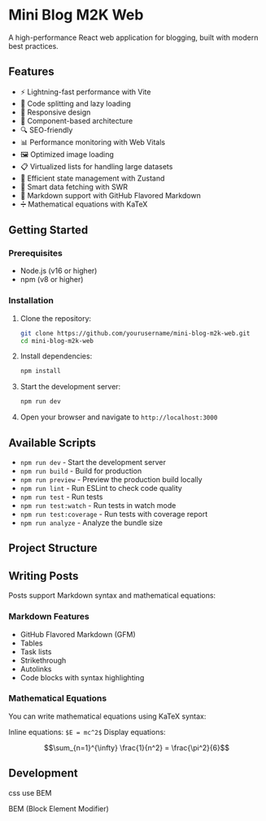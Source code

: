 # Mini Blog M2K Web

A high-performance React web application for blogging, built with modern best practices.

## Features

- ⚡️ Lightning-fast performance with Vite
- 🔄 Code splitting and lazy loading
- 📱 Responsive design
- 🧩 Component-based architecture
- 🔍 SEO-friendly
- 📊 Performance monitoring with Web Vitals
- 🖼️ Optimized image loading
- 📋 Virtualized lists for handling large datasets
- 🔄 Efficient state management with Zustand
- 📡 Smart data fetching with SWR
- 📝 Markdown support with GitHub Flavored Markdown
- ➗ Mathematical equations with KaTeX

## Getting Started

### Prerequisites

- Node.js (v16 or higher)
- npm (v8 or higher)

### Installation

1. Clone the repository:
   ```bash
   git clone https://github.com/yourusername/mini-blog-m2k-web.git
   cd mini-blog-m2k-web
   ```

2. Install dependencies:
   ```bash
   npm install
   ```

3. Start the development server:
   ```bash
   npm run dev
   ```

4. Open your browser and navigate to `http://localhost:3000`

## Available Scripts

- `npm run dev` - Start the development server
- `npm run build` - Build for production
- `npm run preview` - Preview the production build locally
- `npm run lint` - Run ESLint to check code quality
- `npm run test` - Run tests
- `npm run test:watch` - Run tests in watch mode
- `npm run test:coverage` - Run tests with coverage report
- `npm run analyze` - Analyze the bundle size

## Project Structure 

## Writing Posts

Posts support Markdown syntax and mathematical equations:

### Markdown Features
- GitHub Flavored Markdown (GFM)
- Tables
- Task lists
- Strikethrough
- Autolinks
- Code blocks with syntax highlighting

### Mathematical Equations
You can write mathematical equations using KaTeX syntax:

Inline equations: `$E = mc^2$`
Display equations:
```math
\sum_{n=1}^{\infty} \frac{1}{n^2} = \frac{\pi^2}{6}
``` 

## Development

css use BEM

BEM (Block Element Modifier)